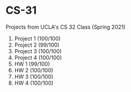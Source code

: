 # CS-31
Projects from UCLA's CS 32 Class (Spring 2021)<br/>
1. Project 1 (100/100)<br/>
2. Project 2 (99/100)<br/>
3. Project 3 (100/100)<br/>
4. Project 4 (100/100)<br/>
5. HW 1 (99/100)<br/>
6. HW 2 (100/100)<br/>
7. HW 3 (100/100)<br/>
8. HW 4 (100/100)<br/>
